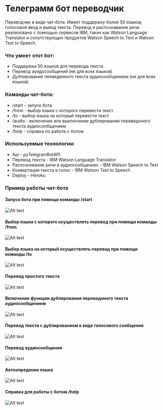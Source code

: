 # Телеграмм бот переводчик
Переводчик в виде чат-бота. Имеет поддержку более 50 языков, голосовой ввод и вывод текста. Перевод и распознавание речи реализовано с помощью сервисов IBM, таких как Watson Language Translator и сопутствующих продуктов Watson Speech to Text и Watson Text to Speech.
### Что умеет этот бот:
+ Поддержка 50 языков для перевода текста
+ Перевод ауидосообщений (не для всех языков)
+ Дублирование пееведенного текста аудиосообщением (не для всех языков) 
### Команды чат-бота:
+ /start - запуск бота
+ /from - выбор языка с которого перевести текст
+ /to - выбор языка на который перевести текст
+ /audio - включение или выключение дублирования переведнного текста аудиосообщением 
+ /help - справка по работе с ботом
### Используемые технологии:
+ Api - pyTelegramBotAPI
+ Перевод текста - IBM Watson Language Translator
+ Распознование речи в аудиосообщениях - IBM Watson Speech to Text
+ Конвертация текста в голос - IBM Watson Text to Speech
+ Deploy - Heroku
### Пример работы чат-бота 
#### Запуск бота при помощи команды /start
![Alt text](https://github.com/bogdanov2812/Screenshots/blob/master/Telegram_Bots/Translate/start.png)
#### Выбор языка с которого осуществлять перевод при помощи команды /from
![Alt text](https://github.com/bogdanov2812/Screenshots/blob/master/Telegram_Bots/Translate/from.png)
#### Выбор языка на который осуществлять перевод при помощи команды /to
![Alt text](https://github.com/bogdanov2812/Screenshots/blob/master/Telegram_Bots/Translate/to.png)
#### Перевод простого текста
![Alt text](https://github.com/bogdanov2812/Screenshots/blob/master/Telegram_Bots/Translate/text.png)
#### Включение функции дублирования переведнного текста аудиосообщением
![Alt text](https://github.com/bogdanov2812/Screenshots/blob/master/Telegram_Bots/Translate/audio.png)
#### Перевод текста с дублированием в виде голосового сообщения
![Alt text](https://github.com/bogdanov2812/Screenshots/blob/master/Telegram_Bots/Translate/text_with_audio.png)
#### Перевод аудиосообщения
![Alt text](https://github.com/bogdanov2812/Screenshots/blob/master/Telegram_Bots/Translate/audio_to_text.png)
#### Автоопредение языка
![Alt text](https://github.com/bogdanov2812/Screenshots/blob/master/Telegram_Bots/Translate/avto.png)
#### Справка для работы с ботом /help
![Alt text](https://github.com/bogdanov2812/Screenshots/blob/master/Telegram_Bots/Translate/help.png)

